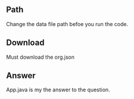 ## Path
Change the data file path befoe you run the code.

## Download
Must download the org.json

## Answer
App.java is my the answer to the question.
